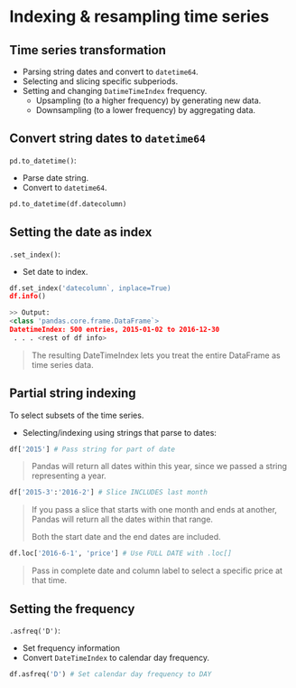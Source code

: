 # Indexing & resampling time series

## Time series transformation
- Parsing string dates and convert to `datetime64`.
- Selecting and slicing specific subperiods.
- Setting and changing `DatimeTimeIndex` frequency.
  - Upsampling (to a higher frequency) by generating new data.
  - Downsampling (to a lower frequency) by aggregating data.

## Convert string dates to `datetime64`
`pd.to_datetime()`:
- Parse date string.
- Convert to `datetime64`.

```py
pd.to_datetime(df.datecolumn)
```

## Setting the date as index
`.set_index()`:
- Set date to index.

```py
df.set_index('datecolumn`, inplace=True)
df.info()

>> Output:
<class 'pandas.core.frame.DataFrame`>
DatetimeIndex: 500 entries, 2015-01-02 to 2016-12-30
 . . . <rest of df info>
```
> The resulting DateTimeIndex lets you treat the entire DataFrame as time series data.


## Partial string indexing
To select subsets of the time series.

- Selecting/indexing using strings that parse to dates:
```py
df['2015'] # Pass string for part of date
```
> Pandas will return all dates within this year, since we passed a string representing a year.

```py
df['2015-3':'2016-2'] # Slice INCLUDES last month
```
> If you pass a slice that starts with one month and ends at another, Pandas will return all the dates within that range.
>
> Both the start date and the end dates are included.

```py
df.loc['2016-6-1', 'price'] # Use FULL DATE with .loc[]
```
> Pass in complete date and column label to select a specific price at that time.

## Setting the frequency

`.asfreq('D')`:
- Set frequency information
- Convert `DateTimeIndex` to calendar day frequency.

```py
df.asfreq('D') # Set calendar day frequency to DAY
```
